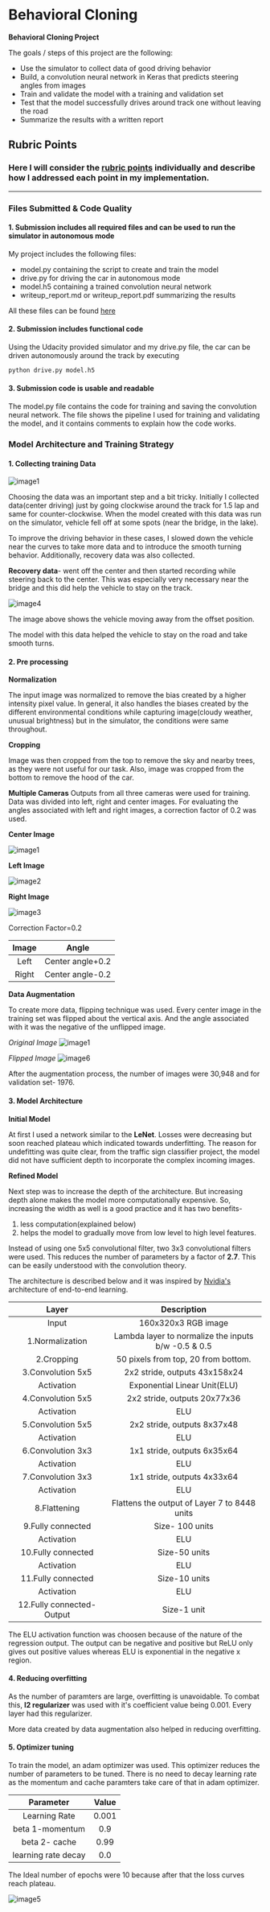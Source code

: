 
# **Behavioral Cloning** 

**Behavioral Cloning Project**

The goals / steps of this project are the following:
* Use the simulator to collect data of good driving behavior
* Build, a convolution neural network in Keras that predicts steering angles from images
* Train and validate the model with a training and validation set
* Test that the model successfully drives around track one without leaving the road
* Summarize the results with a written report


[//]: # (Image References)

[image1]: ./examples/center_2018_01_09_17_44_10_503.jpg "Center Image"
[image2]: ./examples/left_2018_01_09_17_44_10_503.jpg "Left Image"
[image3]: ./examples/right_2018_01_09_17_44_10_503.jpg  "Right Image"
[image4]: ./examples/right_2018_01_09_17_45_03_249.jpg "Recovery Image"
[image5]: ./examples/index.png "Loss Curves"
[image6]: ./examples/flipped_image.jpg "Flipped Image"

## Rubric Points
### Here I will consider the [rubric points](https://review.udacity.com/#!/rubrics/432/view) individually and describe how I addressed each point in my implementation.  

---
### Files Submitted & Code Quality

#### 1. Submission includes all required files and can be used to run the simulator in autonomous mode

My project includes the following files:
* model.py containing the script to create and train the model
* drive.py for driving the car in autonomous mode
* model.h5 containing a trained convolution neural network 
* writeup_report.md or writeup_report.pdf summarizing the results

All these files can be found [here](https://github.com/AnkurSatya/Behavioral-Cloning)

#### 2. Submission includes functional code
Using the Udacity provided simulator and my drive.py file, the car can be driven autonomously around the track by executing 
```sh
python drive.py model.h5
```

#### 3. Submission code is usable and readable

The model.py file contains the code for training and saving the convolution neural network. The file shows the pipeline I used for training and validating the model, and it contains comments to explain how the code works.

### Model Architecture and Training Strategy

#### 1. Collecting training Data

![image1]

Choosing the data was an important step and a bit tricky. 
Initially I collected data(center driving) just by going clockwise around the track for 1.5 lap and same for counter-clockwise. When the model created with this data was run on the simulator, vehicle fell off at some spots (near the bridge, in the lake).

To improve the driving behavior in these cases, I slowed down the vehicle near the curves to take more data and to introduce the smooth turning behavior. Additionally, recovery data was also collected. 

**Recovery data**- went off the center and then started recording while steering back to the center. This was especially very necessary near the bridge and this did help the vehicle to stay on the track.

![image4]

The image above shows the vehicle moving away from the offset position.

The model with this data helped the vehicle to stay on the road and take smooth turns.

#### 2. Pre processing

**Normalization**

The input image was normalized to remove the bias created by a higher intensity pixel value. In general, it also handles the biases created by the different environmental conditions while capturing image(cloudy weather, unusual brightness) but in the simulator, the conditions were same throughout.

**Cropping**

Image was then cropped from the top to remove the sky and nearby trees, as they were not useful for our task. Also, image was cropped from the bottom to remove the hood of the car.

**Multiple Cameras**
Outputs from all three cameras were used for training. Data was divided into left, right and center images. For evaluating the angles associated with left and right images, a correction factor of 0.2 was used. 

**Center Image**

![image1]

**Left Image**

![image2] 

**Right Image**

![image3] 


Correction Factor=0.2

| Image | Angle	|
|:-----:|:-----:| 
| Left| Center angle+0.2|
|Right| Center angle-0.2|

**Data Augmentation**

To create more data, flipping technique was used. Every center image in the training set was flipped about the vertical axis. And the angle associated with it was the negative of the unflipped image.

*Original Image*
![image1]

*Flipped Image*
![image6]


After the augmentation process, the number of images were 30,948 and for validation set- 1976.

#### 3. Model Architecture

**Initial Model**

At first I used a network similar to the **LeNet**. Losses were decreasing but soon reached plateau which indicated towards underfitting. The reason for undefitting was quite clear, from the traffic sign classifier project, the model did not have sufficient depth to incorporate the complex incoming images. 

**Refined Model**

Next step was to increase the depth of the architecture.
But increasing depth alone makes the model more computationally expensive. So, increasing the width as well is a good practice and it has two benefits- 
1. less computation(explained below)
2. helps the model to gradually move from low level to high level features.

Instead of using one 5x5 convolutional filter, two 3x3 convolutional filters were used. This reduces the number of parameters by a factor of **2.7**. This can be easily understood with the convolution theory.

The architecture is described below and it was inspired by [Nvidia's](http://images.nvidia.com/content/tegra/automotive/images/2016/solutions/pdf/end-to-end-dl-using-px.pdf) architecture of end-to-end learning.


| Layer         		|     Description	        					| 
|:---------------------:|:---------------------------------------------:| 
| Input         		| 160x320x3 RGB image   					    | 
|1.Normalization        | Lambda layer to normalize the inputs b/w -0.5 & 0.5|
|2.Cropping             | 50 pixels from top, 20 from bottom.           |  
|3.Convolution 5x5    	| 2x2 stride, outputs 43x158x24 	            |
|  Activation			| Exponential Linear Unit(ELU)			     	|
|4.Convolution 5x5	    | 2x2 stride, outputs 20x77x36 				    |
|  Activation           | ELU                                           |
|5.Convolution 5x5	    | 2x2 stride, outputs 8x37x48                   |
|  Activation           | ELU                                           |
|6.Convolution 3x3      | 1x1 stride, outputs 6x35x64                   |
|  Activation           | ELU                                           |
|7.Convolution 3x3      | 1x1 stride, outputs 4x33x64                   |
|  Activation           | ELU                                           |
|8.Flattening           | Flattens the output of Layer 7 to 8448 units  |
|9.Fully connected      | Size- 100 units                               |
|  Activation           | ELU                                           |
|10.Fully connected     | Size-50 units    							    |
|  Activation           | ELU                                           |
|11.Fully connected     | Size-10 units                                 |   
|  Activation           | ELU                                           |
|12.Fully connected-Output| Size-1 unit 							    |


The ELU activation function was choosen because of the nature of the regression output. The output can be negative and positive but ReLU only gives out positive values whereas ELU is exponential in the negative x region.


#### 4. Reducing overfitting

As the number of paramters are large, overfitting is unavoidable. To combat this, **l2 regularizer** was used with it's coefficient value being 0.001. Every layer had this regularizer.

More data created by data augmentation also helped in reducing overfitting.

#### 5. Optimizer tuning

To train the model, an adam optimizer was used. This optimizer reduces the number of parameters to be tuned. There is no need to decay learning rate as the momentum and cache paramters take care of that in adam optimizer.

| Parameter |Value| 
|:---------:|:---:| 
| Learning Rate| 0.001|
|beta 1-momentum| 0.9|
|beta 2- cache|0.99|
|learning rate decay|0.0|

The Ideal number of epochs were 10 because after that the loss curves reach plateau.

![image5]




```python

```

